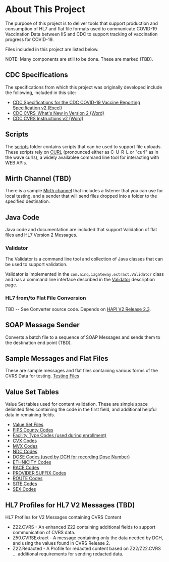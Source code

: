 # About This Project
The purpose of this project is to deliver tools that support production and consumption
of HL7 and flat file formats used to communicate COVID-19 Vaccination Data between IIS
and CDC to support tracking of vaccination progress for COVID-19.

Files included in this project are listed below.

NOTE: Many components are still to be done.  These are marked (TBD).
## CDC Specifications
The specifications from which this project was originally developed include the following,
included in this site:

* [CDC Specifications for the CDC COVID-19 Vaccine Reporting Specification v2 (Excel)](https://github.com/AudaciousInquiry/CDC_IIS_Open_Tools/blob/release_1.0.0beta/doc/CDC_COVID-19_Vaccination_Reporting_Specification_v2_CLEARED_20201029.xlsx)
* [CDC CVRS_What's New in Version 2 (Word)](https://github.com/AudaciousInquiry/CDC_IIS_Open_Tools/blob/release_1.0.0beta/doc/CDC_CVRS_What's_New_in_Version_2_CLEARED_20201028.docx)
* [CDC CVRS Instructions v2 (Word)](https://github.com/AudaciousInquiry/CDC_IIS_Open_Tools/blob/release_1.0.0beta/doc/CDC_CVRS_Instructions_v2_CLEARED_20201028.docx)

## Scripts
The [scripts](https://github.com/AudaciousInquiry/CDC_IIS_Open_Tools/tree/release_1.0.0beta/scripts) folder contains scripts that can be used to support file uploads.
These scripts rely on [CURL](https://curl.haxx.se/) (pronounced either as C-U-R-L or
"curl" as in the wave curls), a widely availablee command line tool for interacting
with WEB APIs.

## Mirth Channel (TBD)
There is a sample [Mirth channel](https://github.com/AudaciousInquiry/CDC_IIS_Open_Tools/tree/release_1.0.0beta/mirth) that includes a listener that you can use for local
testing, and a sender that will send files dropped into a folder to the specified destination.

## Java Code
Java code and documentation are included that support Validation of flat files and HL7 Version 2 Messages.

### Validator

The Validator is a command line tool and collection of Java classes that can be used
to support validation.

Validator is implemented in the `com.ainq.izgateway.extract.Validator` class and has
a command line interface described in the [Validator](Validator.html) description page.

### HL7 from/to Flat File Conversion
TBD -- See Converter source code.  Depends on [HAPI V2 Release 2.3](https://hapifhir.github.io/hapi-hl7v2/).

## SOAP Message Sender
Converts a batch file to a sequence of SOAP Messages and sends them to the destination
end point (TBD).

## Sample Messages and Flat Files
These are sample messages and flat files containing various forms of the CVRS Data for
testing.
[Testing Files](https://github.com/AudaciousInquiry/CDC_IIS_Open_Tools/tree/release_1.0.0beta/src/test/resources)

## Value Set Tables
Value Set tables used for content validation. These are simple space delimited files
containing the code in the first field, and additional helpful data in remaining fields.

  * [Value Set Files](https://github.com/AudaciousInquiry/CDC_IIS_Open_Tools/tree/release_1.0.0beta/src/main/resources)
  * [FIPS County Codes](https://github.com/AudaciousInquiry/CDC_IIS_Open_Tools/tree/release_1.0.0beta/src/main/resources/COUNTY.txt)
  * [Facility Type Codes (used during enrollment)](https://github.com/AudaciousInquiry/CDC_IIS_Open_Tools/tree/release_1.0.0beta/src/main/resources/DCHTYPE2.txt)
  * [CVX Codes](https://github.com/AudaciousInquiry/CDC_IIS_Open_Tools/tree/release_1.0.0beta/src/main/resources/CVX.txt)
  * [MVX Codes](https://github.com/AudaciousInquiry/CDC_IIS_Open_Tools/tree/release_1.0.0beta/src/main/resources/MVX.txt)
  * [NDC Codes](https://github.com/AudaciousInquiry/CDC_IIS_Open_Tools/tree/release_1.0.0beta/src/main/resources/NDC.txt)
  * [DOSE Codes (used by DCH for recording Dose Number)](https://github.com/AudaciousInquiry/CDC_IIS_Open_Tools/tree/release_1.0.0beta/src/main/resources/DOSE.txt)
  * [ETHNICITY Codes](https://github.com/AudaciousInquiry/CDC_IIS_Open_Tools/tree/release_1.0.0beta/src/main/resources/ETHNICITY.txt)
  * [RACE Codes](https://github.com/AudaciousInquiry/CDC_IIS_Open_Tools/tree/release_1.0.0beta/src/main/resources/RACE.txt)
  * [PROVIDER SUFFIX Codes](https://github.com/AudaciousInquiry/CDC_IIS_Open_Tools/tree/release_1.0.0beta/src/main/resources/PROVIDER_SUFFIX.txt)
  * [ROUTE Codes](https://github.com/AudaciousInquiry/CDC_IIS_Open_Tools/tree/release_1.0.0beta/src/main/resources/ROUTE.txt)
  * [SITE Codes](https://github.com/AudaciousInquiry/CDC_IIS_Open_Tools/tree/release_1.0.0beta/src/main/resources/SITE.txt)
  * [SEX Codes](https://github.com/AudaciousInquiry/CDC_IIS_Open_Tools/tree/release_1.0.0beta/src/main/resources/SEX.txt)

## HL7 Profiles for HL7 V2 Messages (TBD)
HL7 Profiles for V2 Messages containing CVRS Content

* Z22.CVRS - An enhanced Z22 containing additional fields to support communication of
CVRS data.
* Z50.CVRSExtract - A message containing only the data needed by DCH, and using the values
found in CVRS Release 2.
* Z22.Redacted - A Profile for redacted content based on Z22/Z22.CVRS ... additional requirements
for sending redacted data.
